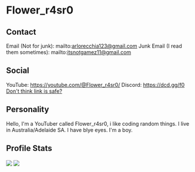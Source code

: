 # Flower_r4sr0
## Contact
Email (Not for junk): mailto:arlorecchia123@gmail.com
Junk Email (I read them sometimes): mailto:itsnotgamez11@gmail.com
## Social
YouTube: https://youtube.com/@Flower_r4sr0/
Discord: https://dcd.gg/f0 <a href="https://dcd.gg">Don't think link is safe?</a>
## Personality
Hello, I'm a YouTuber called Flower_r4sr0, i like coding random things.
I live in Australia/Adelaide SA.
I have blye eyes.
I'm a boy.
## Profile Stats
<img align="center" src="https://github-readme-stats.vercel.app/api?username=Flowerr4sr0&show_icons=true&include_all_commits=true&theme=buefy&hide_border=true">
<img align="center" src="https://github-readme-stats.vercel.app/api/top-langs/?username=Flowerr4sr0&layout=compact&theme=buefy&hide_border=true">
